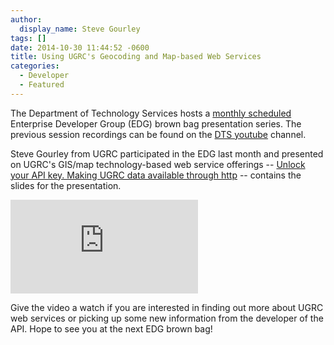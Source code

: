 ```yaml
---
author:
  display_name: Steve Gourley
tags: []
date: 2014-10-30 11:44:52 -0600
title: Using UGRC's Geocoding and Map-based Web Services
categories:
  - Developer
  - Featured
---
```


<p>The Department of Technology Services hosts a <a href="https://docs.google.com/a/utah.gov/document/d/1XOEXOIGdl2LHSXVDr3q5szpqVcAw6VgFTSVoXq15ZDM/edit">monthly scheduled</a> Enterprise Developer Group (EDG) brown bag presentation series. The previous session recordings can be found on the <a href="https://www.youtube.com/channel/UCUuw5SFmgapGToUfRd5xGVw">DTS youtube</a> channel.</p>
<p>Steve Gourley from UGRC participated in the EDG last month and presented on UGRC's GIS/map technology-based web service offerings -- <a href="http://steveoh.github.io/Presentations/2014/UGIC/#0">Unlock your API key. Making UGRC data available through http</a> -- contains the slides for the presentation.</p>
<iframe src="https://www.youtube.com/embed/BHhQxxXy6bo" frameborder="0" allowfullscreen></iframe>
<p>Give the video a watch if you are interested in finding out more about UGRC web services or picking up some new information from the developer of the API. Hope to see you at the next EDG brown bag!</p>
